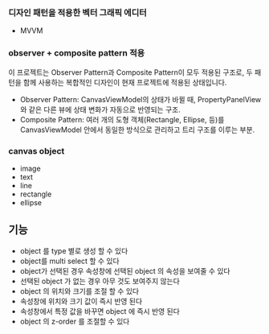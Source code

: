 ### 디자인 패턴을 적용한 벡터 그래픽 에디터
- MVVM
### observer + composite pattern 적용
이 프로젝트는 Observer Pattern과 Composite Pattern이 모두 적용된 구조로, 두 패턴을 함께 사용하는 복합적인 디자인이 현재 프로젝트에 적용된 상태입니다.

- Observer Pattern: CanvasViewModel의 상태가 바뀔 때, PropertyPanelView와 같은 다른 뷰에 상태 변화가 자동으로 반영되는 구조.
- Composite Pattern: 여러 개의 도형 객체(Rectangle, Ellipse, 등)를 CanvasViewModel 안에서 동일한 방식으로 관리하고 트리 구조를 이루는 부분.


### canvas object 
- image
- text
- line
- rectangle
- ellipse

## 기능
- object 를 type 별로 생성 할 수 있다
- object를 multi select 할 수 있다
- object가 선택된 경우 속성창에 선택된 object 의 속성을 보여줄 수 있다
- 선택된 object 가 없는 경우 아무 것도 보여주지 않는다
- object 의 위치와 크기를 조절 할 수 있다
- 속성창에 위치와 크기 값이 즉시 반영 된다
- 속성창에서 특정 값을 바꾸면 object 에 즉시 반영 된다
- object 의 z-order 를 조절할 수 있다
